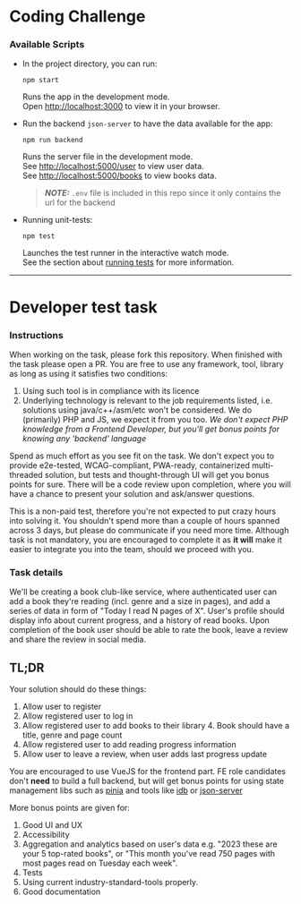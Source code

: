 # Coding Challenge

### Available Scripts

- In the project directory, you can run:

  ```
  npm start
  ```

  Runs the app in the development mode.\
  Open [http://localhost:3000](http://localhost:3000) to view it in your browser.

- Run the backend `json-server` to have the data available for the app:

  ```
  npm run backend
  ```

  Runs the server file in the development mode.\
  See [http://localhost:5000/user](http://localhost:5000/user) to view user data.\
  See [http://localhost:5000/books](http://localhost:5000/books) to view books data.

  > **_NOTE:_** `.env` file is included in this repo since it only contains the url for the backend

- Running unit-tests:

  ```
  npm test
  ```

  Launches the test runner in the interactive watch mode.\
  See the section about [running tests](https://facebook.github.io/create-react-app/docs/running-tests) for more information.

---

# Developer test task

### Instructions

When working on the task, please fork this repository. When finished with the task please open a PR.
You are free to use any framework, tool, library as long as using it satisfies two conditions:

1. Using such tool is in compliance with its licence
2. Underlying technology is relevant to the job requirements listed, i.e. solutions using java/c++/asm/etc won't be considered. We do (primarily) PHP and JS, we expect it from you too. _We don't expect PHP knowledge from a Frontend Developer, but you'll get bonus points for knowing any 'backend' language_

Spend as much effort as you see fit on the task. We don't expect you to provide e2e-tested, WCAG-compliant, PWA-ready, containerized multi-threaded solution, but tests and thought-through UI will get you bonus points for sure.
There will be a code review upon completion, where you will have a chance to present your solution and ask/answer questions.

This is a non-paid test, therefore you're not expected to put crazy hours into solving it. You shouldn't spend more than a couple of hours spanned across 3 days, but please do communicate if you need more time.
Although task is not mandatory, you are encouraged to complete it as **it will** make it easier to integrate you into the team, should we proceed with you.

### Task details

We'll be creating a book club-like service, where authenticated user can add a book they're reading (incl. genre and a size in pages), and add a series of data in form of "Today I read N pages of X".
User's profile should display info about current progress, and a history of read books.
Upon completion of the book user should be able to rate the book, leave a review and share the review in social media.

## TL;DR

Your solution should do these things:

1. Allow user to register
2. Allow registered user to log in
3. Allow registered user to add books to their library 4. Book should have a title, genre and page count
4. Allow registered user to add reading progress information
5. Allow user to leave a review, when user adds last progress update

You are encouraged to use VueJS for the frontend part. FE role candidates don't **need** to build a full backend, but will get bonus points for using state management libs such as [pinia](https://pinia.vuejs.org/) and tools like [idb](https://www.npmjs.com/package/idb) or [json-server](https://www.npmjs.com/package/json-server)

More bonus points are given for:

1. Good UI and UX
2. Accessibility
3. Aggregation and analytics based on user's data e.g. "2023 these are your 5 top-rated books", or "This month you've read 750 pages with most pages read on Tuesday each week".
4. Tests
5. Using current industry-standard-tools properly.
6. Good documentation
